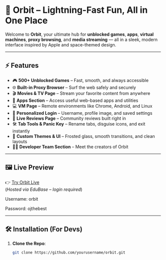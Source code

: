 # 🚀 Orbit – Lightning-Fast Fun, All in One Place

Welcome to **Orbit**, your ultimate hub for **unblocked games**, **apps**, **virtual machines**, **proxy browsing**, and **media streaming** — all in a sleek, modern interface inspired by Apple and space-themed design.

---

## ⚡ Features

- 🎮 **500+ Unblocked Games** – Fast, smooth, and always accessible
- 🌐 **Built-in Proxy Browser** – Surf the web safely and securely
- 🎬 **Movies & TV Page** – Stream your favorite content from anywhere
- 🧩 **Apps Section** – Access useful web-based apps and utilities
- 💻 **VM Page** – Remote environments like Chrome, Android, and Linux
- 👥 **Personalized Login** – Username, profile image, and saved settings
- 💬 **Live Reviews Page** – Community reviews built right in
- 🛠️ **Tab Tools & Panic Key** – Rename tabs, disguise icons, and exit instantly
- 🎨 **Custom Themes & UI** – Frosted glass, smooth transitions, and clean layouts
- 👨‍💻 **Developer Team Section** – Meet the creators of Orbit

---

## 🖼️ Live Preview

👉 [Try Orbit Live](https://edubase.nekoweb.org)  
(*Hosted via EduBase – login required*)  

Username: orbit

Password: ojthebest

---

## 🛠️ Installation (For Devs)

1. **Clone the Repo**:
   ```bash
   git clone https://github.com/yourusername/orbit.git
